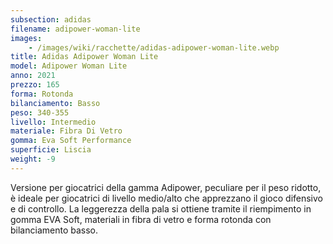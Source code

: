 ```yaml
---
subsection: adidas
filename: adipower-woman-lite
images:
    - /images/wiki/racchette/adidas-adipower-woman-lite.webp
title: Adidas Adipower Woman Lite
model: Adipower Woman Lite
anno: 2021
prezzo: 165
forma: Rotonda
bilanciamento: Basso
peso: 340-355
livello: Intermedio
materiale: Fibra Di Vetro
gomma: Eva Soft Performance
superficie: Liscia
weight: -9
---
```

Versione per giocatrici della gamma Adipower, peculiare per il peso ridotto, è ideale per giocatrici di livello medio/alto che apprezzano il gioco difensivo e di controllo. La leggerezza della pala si ottiene tramite il riempimento in gomma EVA Soft, materiali in fibra di vetro e forma rotonda con bilanciamento basso.